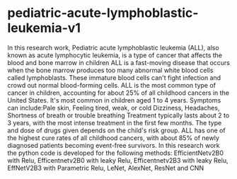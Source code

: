 # pediatric-acute-lymphoblastic-leukemia-v1
In this research work, Pediatric acute lymphoblastic leukemia (ALL), also known as acute lymphocytic leukemia, is a type of cancer that affects the blood and bone marrow in children
ALL is a fast-moving disease that occurs when the bone marrow produces too many abnormal white blood cells called lymphoblasts. These immature blood cells can't fight infection and crowd out normal blood-forming cells. 
ALL is the most common type of cancer in children, accounting for about 25% of all childhood cancers in the United States. It's most common in children aged 1 to 4 years. 
Symptoms can include:Pale skin, Feeling tired, weak, or cold Dizziness, Headaches, Shortness of breath or trouble breathing 
Treatment typically lasts about 2 to 3 years, with the most intense treatment in the first few months. The type and dose of drugs given depends on the child's risk group. 
ALL has one of the highest cure rates of all childhood cancers, with about 85% of newly diagnosed patients becoming event-free survivors.
In this research work the python code is developed for the following methods: EfficientNetv2B0 with Relu, Efficentnetv2B0 with leaky Relu, Efficentnetv2B3 with leaky Relu, EffNetV2B3 with Parametric Relu, LeNet, AlexNet, ResNet and CNN
